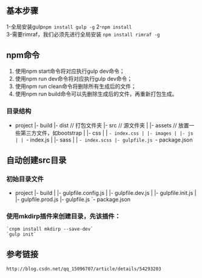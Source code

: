 ##  基本步骤
1-全局安装gulp`npm install gulp -g`
2-`npm install`  
3-需要rimraf，我们必须先进行全局安装 `npm install rimraf -g` 
##  npm命令  
1. 使用npm start命令将对应执行gulp dev命令； 
2. 使用npm run dev命令将对应执行gulp dev命令； 
3. 使用npm run clean命令将删除所有生成后的文件； 
4. 使用npm run build命令可以先删除生成后的文件，再重新打包生成。

### 目录结构
- project
  |- build
  |- dist // 打包文件夹
  |- src  // 源文件夹
  | |- assets // 放置一些第三方文件，如bootstrap
  | |- css
  | | `- index.css
  | |- images
  | |- js
  | | `- index.js
  | |- sass
  | | `- index.scss
  |- gulpfile.js
  `- package.json

## 自动创建src目录
### 初始目录文件
- project
  |- build
  | |- gulpfile.config.js
  | |- gulpfile.dev.js
  | |- gulpfile.init.js
  | |- gulpfile.prod.js
  |- gulpfile.js
  `- package.json

### 使用mkdirp插件来创建目录，先该插件：
    `cnpm install mkdirp --save-dev`
    `gulp init`

## 参考链接 
`http://blog.csdn.net/qq_15096707/article/details/54293203`
